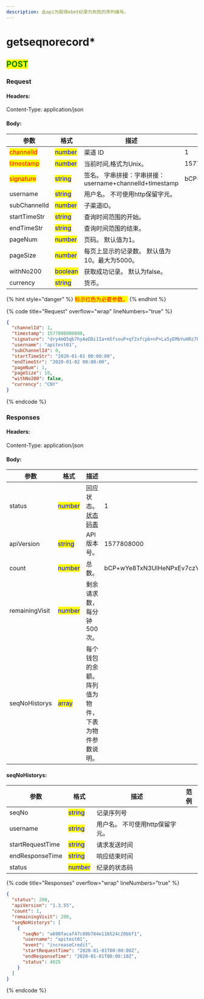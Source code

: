 ```yaml
---
description: 此api为取得ebet纪录为失败的序列编号。
---
```


# getseqnorecord\*

## <mark style="color:green;">POST</mark>

### **Request**

#### Headers:

Content-Type: application/json

#### Body:

<table><thead><tr><th>参数</th><th>格式</th><th>描述</th><th data-hidden>范例</th></tr></thead><tbody><tr><td><mark style="color:red;">channelId</mark></td><td><mark style="color:blue;">number</mark></td><td>渠道 ID</td><td>1</td></tr><tr><td><mark style="color:red;">timestamp</mark></td><td><mark style="color:blue;">number</mark></td><td>当前时间,格式为Unix。</td><td>1577808000</td></tr><tr><td><mark style="color:red;">signature</mark></td><td><mark style="color:blue;">string</mark></td><td>签名。 字串拼接：字串拼接：username+channelId+timestamp</td><td>bCP+wYe8TxN3UIHeNPxEv7czYkXueoe1pKSB6IaUDfoR4mtFYcJl3rNFk8Uz84XAHfeD3mNE+p4gECOVw2JxxQ==</td></tr><tr><td>username</td><td><mark style="color:blue;">string</mark></td><td>用户名。 不可使用http保留字元。</td><td></td></tr><tr><td>subChannelId</td><td><mark style="color:blue;">number</mark></td><td>子渠道ID。</td><td></td></tr><tr><td>startTimeStr</td><td><mark style="color:blue;">string</mark></td><td>查询时间范围的开始。</td><td></td></tr><tr><td>endTimeStr</td><td><mark style="color:blue;">string</mark></td><td>查询时间范围的结束。</td><td></td></tr><tr><td>pageNum</td><td><mark style="color:blue;">number</mark></td><td>页码。 默认值为1。</td><td></td></tr><tr><td>pageSize</td><td><mark style="color:blue;">number</mark></td><td>每页上显示的记录数。 默认值为10。最大为5000。</td><td></td></tr><tr><td>withNo200</td><td><mark style="color:blue;">boolean</mark></td><td>获取成功记录。 默认为false。</td><td></td></tr><tr><td>currency</td><td><mark style="color:blue;">string</mark></td><td>货币。</td><td></td></tr></tbody></table>

{% hint style="danger" %}
<mark style="color:red;">标示红色为必要参数。</mark>
{% endhint %}

{% code title="Request" overflow="wrap" lineNumbers="true" %}
```json
{
  "channelId": 1,
  "timestamp": 1577808000000,
  "signature": "dry4mQ5qb7hyAeDDi1Ia+m5fsouP+qf2xfcpb+nP+La5yEMbYuHRz7Fge2OTgVi7DttC8p+Aiedfnnu42ii2lQ==",
  "username": "apitest01",
  "subChannelId": 0,
  "startTimeStr": "2020-01-01 00:00:00",
  "endTimeStr": "2020-01-02 00:00:00",
  "pageNum": 1,
  "pageSize": 10,
  "withNo200": false,
  "currency": "CNY"
}
```
{% endcode %}

### **Responses**

#### Headers:

Content-Type: application/json

#### Body:

<table><thead><tr><th>参数</th><th>格式</th><th>描述</th><th data-hidden>范例</th></tr></thead><tbody><tr><td>status</td><td><mark style="color:blue;">number</mark></td><td>回应状态。<a href="../../ebet-zhuang-tai-ma.md#ebet-xiang-ying-de-zhuang-tai-dai-ma">状态码表</a></td><td>1</td></tr><tr><td>apiVersion</td><td><mark style="color:blue;">string</mark></td><td>API版本号。</td><td>1577808000</td></tr><tr><td>count</td><td><mark style="color:blue;">number</mark></td><td>总数。</td><td>bCP+wYe8TxN3UIHeNPxEv7czYkXueoe1pKSB6IaUDfoR4mtFYcJl3rNFk8Uz84XAHfeD3mNE+p4gECOVw2JxxQ==</td></tr><tr><td>remainingVisit</td><td><mark style="color:blue;">number</mark></td><td>剩余请求数，每分钟500次。</td><td></td></tr><tr><td>seqNoHistorys</td><td><mark style="color:blue;">array</mark></td><td>每个钱包的余额。阵列值为物件，下表为物件参数说明。</td><td></td></tr></tbody></table>

#### seqNoHistorys:

<table><thead><tr><th>参数</th><th>格式</th><th>描述</th><th data-hidden>范例</th></tr></thead><tbody><tr><td>seqNo</td><td><mark style="color:blue;">string</mark></td><td>记录序列号</td><td></td></tr><tr><td>username</td><td><mark style="color:blue;">string</mark></td><td>用户名。 不可使用http保留字元。</td><td></td></tr><tr><td>startRequestTime</td><td><mark style="color:blue;">string</mark></td><td>请求发送时间</td><td></td></tr><tr><td>endResponseTime</td><td><mark style="color:blue;">string</mark></td><td>响应结束时间</td><td></td></tr><tr><td>status</td><td><mark style="color:blue;">number</mark></td><td>纪录的状态码</td><td></td></tr></tbody></table>

{% code title="Responses" overflow="wrap" lineNumbers="true" %}
```json
{
  "status": 200,
  "apiVersion": "1.3.55",
  "count": 1,
  "remainingVisit": 200,
  "seqNoHistorys": [
    {
      "seqNo": "a698facaf47c80b784e116524c20bbf1",
      "username": "apitest01",
      "event": "increaseCredit",
      "startRequestTime": "2020-01-01T00:00:00Z",
      "endResponseTime": "2020-01-01T00:00:10Z",
      "status": 4025
    }
  ]
}
```
{% endcode %}
